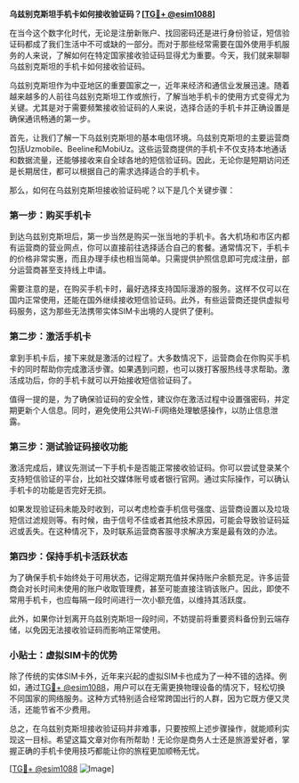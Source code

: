 **乌兹别克斯坦手机卡如何接收验证码？[[TG💪+ @esim1088](https://t.me/s/esim1088)]**

在当今这个数字化时代，无论是注册新账户、找回密码还是进行身份验证，短信验证码都成了我们生活中不可或缺的一部分。而对于那些经常需要在国外使用手机服务的人来说，了解如何在特定国家接收验证码显得尤为重要。今天，我们就来聊聊乌兹别克斯坦的手机卡如何接收验证码。

乌兹别克斯坦作为中亚地区的重要国家之一，近年来经济和通信业发展迅速。随着越来越多的人前往乌兹别克斯坦工作或旅行，了解当地手机卡的使用方式变得尤为关键。尤其是对于需要频繁接收验证码的人来说，选择合适的手机卡并正确设置是确保通讯畅通的第一步。

首先，让我们了解一下乌兹别克斯坦的基本电信环境。乌兹别克斯坦的主要运营商包括Uzmobile、Beeline和MobiUz。这些运营商提供的手机卡不仅支持本地通话和数据流量，还能够接收来自全球各地的短信验证码。因此，无论你是短期访问还是长期居住，都可以根据自己的需求选择适合的手机卡。

那么，如何在乌兹别克斯坦接收验证码呢？以下是几个关键步骤：

### 第一步：购买手机卡

到达乌兹别克斯坦后，第一步当然是购买一张当地的手机卡。各大机场和市区内都有运营商的营业网点，你可以直接前往选择适合自己的套餐。通常情况下，手机卡的价格非常实惠，而且办理手续也相当简单。只需提供护照信息即可完成注册，部分运营商甚至支持线上申请。

需要注意的是，在购买手机卡时，最好选择支持国际漫游的服务。这样不仅可以在国内正常使用，还能在国外继续接收短信验证码。此外，有些运营商还提供虚拟号码服务，这为那些无法携带实体SIM卡出境的人提供了便利。

### 第二步：激活手机卡

拿到手机卡后，接下来就是激活的过程了。大多数情况下，运营商会在你购买手机卡的同时帮助你完成激活步骤。如果遇到问题，也可以拨打客服热线寻求帮助。激活成功后，你的手机卡就可以开始接收短信验证码了。

值得一提的是，为了确保验证码的安全性，建议你在激活过程中设置强密码，并定期更新个人信息。同时，避免使用公共Wi-Fi网络处理敏感操作，以防止信息泄露。

### 第三步：测试验证码接收功能

激活完成后，建议先测试一下手机卡是否能正常接收验证码。你可以尝试登录某个支持短信验证的平台，比如社交媒体账号或者银行官网。通过实际操作，可以确认手机卡的功能是否完好无损。

如果发现验证码未能及时收到，可以考虑检查手机信号强度、运营商设置以及垃圾短信过滤规则等。有时候，由于信号不佳或者其他技术原因，可能会导致验证码延迟或丢失。在这种情况下，及时联系运营商客服寻求解决方案是最有效的办法。

### 第四步：保持手机卡活跃状态

为了确保手机卡始终处于可用状态，记得定期充值并保持账户余额充足。许多运营商会对长时间未使用的账户收取管理费，甚至可能直接注销该账户。因此，即使不常用手机卡，也应每隔一段时间进行一次小额充值，以维持其活跃度。

此外，如果你计划离开乌兹别克斯坦一段时间，不妨提前将重要资料备份到云端存储，以免因无法接收验证码而影响正常使用。

### 小贴士：虚拟SIM卡的优势

除了传统的实体SIM卡外，近年来兴起的虚拟SIM卡也成为了一种不错的选择。例如，通过[TG💪+ @esim1088](https://t.me/s/esim1088)，用户可以在无需更换物理设备的情况下，轻松切换不同国家的网络服务。这种方式特别适合经常跨国出行的人群，因为它既方便又灵活，还能节省不少费用。

总之，在乌兹别克斯坦接收验证码并非难事，只要按照上述步骤操作，就能顺利实现这一目标。希望这篇文章对你有所帮助！无论你是商务人士还是旅游爱好者，掌握正确的手机卡使用技巧都能让你的旅程更加顺畅无忧。

[[TG💪+ @esim1088](https://t.me/s/esim1088) ![Image](https://i.postimg.cc/4NQfJmqS/Snipaste-2025-05-13-00-14-12.png)]